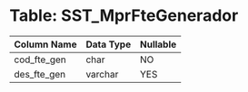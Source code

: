 # Table: SST_MprFteGenerador

| Column Name | Data Type | Nullable |
|-------------|-----------|----------|
| cod_fte_gen | char | NO |
| des_fte_gen | varchar | YES |
